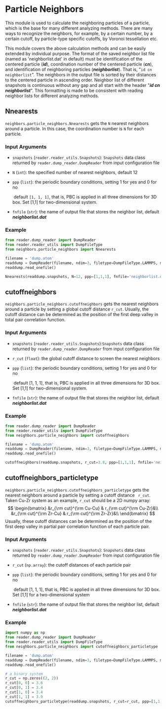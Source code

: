 # Particle Neighbors

This module is used to calculate the neighboring particles of a particle, which is the base for many different analyzing methods. There are many ways to recognize the neighbors, for example, by a certain number, by a certain cutoff, by particle-type specific cutoffs, by Voronoi tessellation etc.

This module covers the above calculation methods and can be easily extended by individual purpose.
The format of the saved neighbor list file (named as 'neighborlist.dat' in default) must be identification of the centered particle (***id***), coordination number of the centered particle (***cn***), and identification of neighboring particles (***neighborlist***). 
That is, "`id cn neighborlist`".
The neighbors in the output file is sorted by their distances to the centered particle in ascending order. Neighbor list of different snapshots is continuous without any gap and all start with the header "***id cn neighborlist***".
This formatting is made to be consistent with reading neighbor lists for different analyzing methods.

## Nnearests

 `neighbors.particle_neighbors.Nnearests` gets the `N` nearest neighbors around a particle. In this case, the coordination number is `N` for each particle.

### Input Arguments

- `snapshots` (`reader.reader_utils.Snapshots`): `Snapshots` data class returned by `reader.dump_reader.DumpReader` from input configuration file

- `N` (`int`): the specified number of nearest neighbors, default 12

- `ppp` (`list`): the periodic boundary conditions, setting 1 for yes and 0 for no

  ​					   default `[1, 1, 1]`, that is, PBC is applied in all three dimensions for 3D box. Set [1,1] for two-dimensional system.

- `fnfile` (`str`): the name of output file that stores the neighbor list, default ***neighborlist.dat***

### Example

```python
from reader.dump_reader import DumpReader
from reader.reader_utils import DumpFileType
from neighbors.particle_neighbors import Nnearests

filename = 'dump.atom'
readdump = DumpReader(filename, ndim=3, filetype=DumpFileType.LAMMPS, moltypes=None)
readdump.read_onefile()

Nnearests(readdump.snapshots, N=12, ppp=[1,1,1], fnfile='neighborlist.dat')
```

## cutoffneighbors

`neighbors.particle_neighbors.cutoffneighbors` gets the nearest neighbors around a particle by setting a global cutoff distance `r_cut`.  Usually, the cutoff distance can be determined as the position of the first deep valley in total pair correlation function.

### Input Arguments

- `snapshots` (`reader.reader_utils.Snapshots`):`Snapshots` data class returned by `reader.dump_reader.DumpReader` from input configuration file

- `r_cut` (`float`): the global cutoff distance to screen the nearest neighbors

- `ppp` (`list`): the periodic boundary conditions, setting 1 for yes and 0 for no

  ​					   default [1, 1, 1], that is, PBC is applied in all three dimensions for 3D box. Set [1,1] for two-dimensional system.

- `fnfile` (`str`): the name of output file that stores the neighbor list, default ***neighborlist.dat***

### Example

```python
from reader.dump_reader import DumpReader
from reader.reader_utils import DumpFileType
from neighbors.particle_neighbors import cutoffneighbors

filename = 'dump.atom'
readdump = DumpReader(filename, ndim=3, filetype=DumpFileType.LAMMPS, moltypes=None)
readdump.read_onefile()

cutoffneighbors(readdump.snapshots, r_cut=3.8, ppp=[1,1,1], fnfile='neighborlist.dat')
```

## cutoffneighbors_particletype

`neighbors.particle_neighbors.cutoffneighbors_particletype` gets the nearest neighbors around a particle by setting a cutoff distance ` r_cut`. Taken Cu-Zr system as an example, `r_cut` should be a 2D numpy array:
$$
\begin{bmatrix}
  &r_{\rm cut}^{\rm Cu-Cu} & r_{\rm cut}^{\rm Cu-Zr}&\\
  &r_{\rm cut}^{\rm Zr-Cu} & r_{\rm cut}^{\rm Zr-Zr}&\\
\end{bmatrix}
$$
Usually, these cutoff distances can be determined as the position of the first deep valley in partial pair correlation function of each particle pair.

### Input Arguments

- `snapshots` (`reader.reader_utils.Snapshots`): `Snapshots` data class returned by `reader.dump_reader.DumpReader` from input configuration file

- `r_cut` (`np.array`): the cutoff distances of each particle pair

- `ppp` (`list`): the periodic boundary conditions, setting 1 for yes and 0 for no

  ​					   default [1, 1, 1], that is, PBC is applied in all three dimensions for 3D box. Set [1,1] for a two-dimensional system

- `fnfile` (`str`): the name of output file that stores the neighbor list, default ***neighborlist.dat***

### Example

```python
import numpy as np
from reader.dump_reader import DumpReader
from reader.reader_utils import DumpFileType
from neighbors.particle_neighbors import cutoffneighbors_particletype

filename = 'dump.atom'
readdump = DumpReader(filename, ndim=3, filetype=DumpFileType.LAMMPS, moltypes=None)
readdump.read_onefile()

# a binary system
r_cut = np.zeros((2, 2))
r_cut[0, 0] = 3.6
r_cut[0, 1] = 3.4
r_cut[1, 0] = 3.4
r_cut[1, 1] = 3.9
cutoffneighbors_particletype(readdump.snapshots, r_cut=r_cut, ppp=[1,1,1], fnfile='neighborlist.dat')
```

